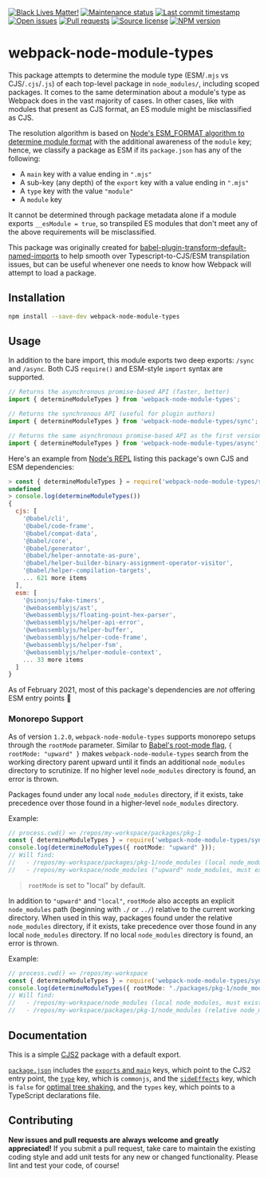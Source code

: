 [![Black Lives Matter!](https://xunn.at/badge-blm 'Join the movement!')](https://xunn.at/donate-blm)
[![Maintenance status](https://img.shields.io/maintenance/active/2023 'Is this package maintained?')](https://www.npmjs.com/package/webpack-node-module-types)
[![Last commit timestamp](https://img.shields.io/github/last-commit/xunnamius/webpack-node-module-types 'When was the last commit to the official repo?')](https://www.npmjs.com/package/webpack-node-module-types)
[![Open issues](https://img.shields.io/github/issues/xunnamius/webpack-node-module-types 'Number of known issues with this package')](https://www.npmjs.com/package/webpack-node-module-types)
[![Pull requests](https://img.shields.io/github/issues-pr/xunnamius/webpack-node-module-types 'Number of open pull requests')](https://www.npmjs.com/package/webpack-node-module-types)
[![Source license](https://img.shields.io/npm/l/webpack-node-module-types "This package's source license")](https://www.npmjs.com/package/webpack-node-module-types)
[![NPM version](https://api.ergodark.com/badges/npm-pkg-version/webpack-node-module-types 'Install this package using npm or yarn!')](https://www.npmjs.com/package/webpack-node-module-types)

# webpack-node-module-types

This package attempts to determine the module type (ESM/`.mjs` vs
CJS/`.cjs`/`.js`) of each top-level package in `node_modules/`, including scoped
packages. It comes to the same determination about a module's type as Webpack
does in the vast majority of cases. In other cases, like with modules that
present as CJS format, an ES module might be misclassified as CJS.

The resolution algorithm is based on
[Node's ESM_FORMAT algorithm to determine module format](https://nodejs.org/api/esm.html#esm_resolution_algorithm)
with the additional awareness of the `module` key; hence, we classify a package
as ESM if its `package.json` has any of the following:

- A `main` key with a value ending in `".mjs"`
- A sub-key (any depth) of the `export` key with a value ending in `".mjs"`
- A `type` key with the value `"module"`
- A `module` key

It cannot be determined through package metadata alone if a module exports
`__esModule = true`, so transpiled ES modules that don't meet any of the above
requirements will be misclassified.

This package was originally created for
[babel-plugin-transform-default-named-imports](https://github.com/Xunnamius/babel-plugin-transform-default-named-imports)
to help smooth over Typescript-to-CJS/ESM transpilation issues, but can be
useful whenever one needs to know how Webpack will attempt to load a package.

## Installation

```Bash
npm install --save-dev webpack-node-module-types
```

## Usage

In addition to the bare import, this module exports two deep exports: `/sync`
and `/async`. Both CJS `require()` and ESM-style `import` syntax are supported.

```typescript
// Returns the asynchronous promise-based API (faster, better)
import { determineModuleTypes } from 'webpack-node-module-types';

// Returns the synchronous API (useful for plugin authors)
import { determineModuleTypes } from 'webpack-node-module-types/sync';

// Returns the same asynchronous promise-based API as the first version
import { determineModuleTypes } from 'webpack-node-module-types/async';
```

Here's an example from [Node's REPL](https://nodejs.org/api/repl.html#repl_repl)
listing this package's own CJS and ESM dependencies:

```javascript
> const { determineModuleTypes } = require('webpack-node-module-types/sync')
undefined
> console.log(determineModuleTypes())
{
  cjs: [
    '@babel/cli',
    '@babel/code-frame',
    '@babel/compat-data',
    '@babel/core',
    '@babel/generator',
    '@babel/helper-annotate-as-pure',
    '@babel/helper-builder-binary-assignment-operator-visitor',
    '@babel/helper-compilation-targets',
    ... 621 more items
  ],
  esm: [
    '@sinonjs/fake-timers',
    '@webassemblyjs/ast',
    '@webassemblyjs/floating-point-hex-parser',
    '@webassemblyjs/helper-api-error',
    '@webassemblyjs/helper-buffer',
    '@webassemblyjs/helper-code-frame',
    '@webassemblyjs/helper-fsm',
    '@webassemblyjs/helper-module-context',
    ... 33 more items
  ]
}
```

As of February 2021, most of this package's dependencies are _not_ offering ESM
entry points 🤯

### Monorepo Support

As of version `1.2.0`, `webpack-node-module-types` supports monorepo setups
through the `rootMode` parameter. Similar to
[Babel's root-mode flag](https://babeljs.io/docs/en/config-files#root-babelconfigjson-file),
`{ rootMode: "upward" }` makes `webpack-node-module-types` search from the
working directory parent upward until it finds an additional `node_modules`
directory to scrutinize. If no higher level `node_modules` directory is found,
an error is thrown.

Packages found under any local `node_modules` directory, if it exists, take
precedence over those found in a higher-level `node_modules` directory.

Example:

```typescript
// process.cwd() => /repos/my-workspace/packages/pkg-1
const { determineModuleTypes } = require('webpack-node-module-types/sync');
console.log(determineModuleTypes({ rootMode: "upward" }));
// Will find:
//   - /repos/my-workspace/packages/pkg-1/node_modules (local node_modules, highest precedence, optional)
//   - /repos/my-workspace/node_modules ("upward" node_modules, must exist)
```

> `rootMode` is set to "local" by default.

In addition to `"upward"` and `"local"`, `rootMode` also accepts an explicit
`node_modules` path (beginning with `./` or `../`) relative to the current
working directory. When used in this way, packages found under the relative
`node_modules` directory, if it exists, take precedence over those found in any
local `node_modules` directory. If no local `node_modules` directory is found,
an error is thrown.

Example:

```typescript
// process.cwd() => /repos/my-workspace
const { determineModuleTypes } = require('webpack-node-module-types/sync');
console.log(determineModuleTypes({ rootMode: "./packages/pkg-1/node_modules" }));
// Will find:
//   - /repos/my-workspace/node_modules (local node_modules, must exist)
//   - /repos/my-workspace/packages/pkg-1/node_modules (relative node_modules, highest precedence, optional)
```

## Documentation

This is a simple [CJS2](https://github.com/webpack/webpack/issues/1114) package
with a default export.

[`package.json`](package.json) includes the [`exports` and
`main`][exports-main-key] keys, which point to the CJS2 entry point, the
[`type`][local-pkg] key, which is `commonjs`, and the
[`sideEffects`][side-effects-key] key, which is `false` for [optimal tree
shaking][tree-shaking], and the `types` key, which points to a TypeScript
declarations file.

## Contributing

**New issues and pull requests are always welcome and greatly appreciated!** If
you submit a pull request, take care to maintain the existing coding style and
add unit tests for any new or changed functionality. Please lint and test your
code, of course!

[side-effects-key]:
  https://webpack.js.org/guides/tree-shaking/#mark-the-file-as-side-effect-free
[exports-main-key]:
  https://github.com/nodejs/node/blob/8d8e06a345043bec787e904edc9a2f5c5e9c275f/doc/api/packages.md#package-entry-points
[tree-shaking]: https://webpack.js.org/guides/tree-shaking
[local-pkg]:
  https://github.com/nodejs/node/blob/8d8e06a345043bec787e904edc9a2f5c5e9c275f/doc/api/packages.md#type
